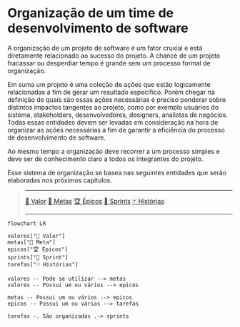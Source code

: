 # Organização de um time de desenvolvimento de software

A organização de um projeto de software é um fator cruxial e está diretamente relacionado ao sucesso do projeto. A chance de um projeto fracassar ou desperdiar tempo é grande sem um processo formal de organização.

Em suma um projeto é uma coleção de ações que estão logicamente relacionadas a fim de gerar um resultado específico. Porém chegar na definição de quais são essas ações necessárias é preciso ponderar sobre distintos impactos tangentes ao projeto, como por exemplo usuários do sistema, stakeholders, desenvolvedores, designers, analistas de negócios. Todas essas entidades devem ser levadas em consideração na hora de organizar as ações necessárias a fim de garantir a eficiência do processo de desenvolvimento de software.

Ao mesmo tempo a organização deve recorrer a um processo simples e deve ser de conhecimento claro a todos os integrantes do projeto.

Esse sistema de organização se basea nas seguintes entidades que serão elaboradas nos próximos capítulos.


> ---
> 
> [🌟 Valor](entities/values.md)
> [🎯 Metas](entities/goals.md)
> [🏆 Épicos](entities/epics.md)
> [🎽 Sprints](entities/sprints.md)
> [🃏 Histórias](entities/stories.md)
> 
> ---


```mermaid
flowchart LR

valores["🌟 Valor"]
metas["🎯 Meta"]
epicos["🏆 Épicos"]
sprints["🎽 Sprint"]
tarefas["🃏 Histórias"]

valores -- Pode se utilizar --> metas
valores -- Possui um ou vários --> epicos

metas -- Possui um ou vários --> epicos
epicos -- Possui um ou várias --> tarefas

tarefas -. São organizadas .-> sprints
```
